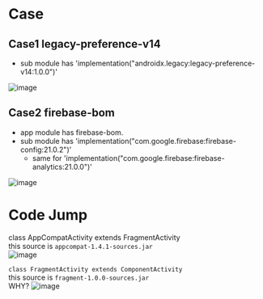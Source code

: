 # Case
## Case1 legacy-preference-v14
- sub module has 'implementation("androidx.legacy:legacy-preference-v14:1.0.0")'

![image](https://user-images.githubusercontent.com/9250063/168795752-3f10dae9-dedd-43aa-a5d2-07082112289c.png)

## Case2 firebase-bom
- app module has firebase-bom.
- sub module has 'implementation("com.google.firebase:firebase-config:21.0.2")'
  - same for 'implementation("com.google.firebase:firebase-analytics:21.0.0")'

![image](https://user-images.githubusercontent.com/9250063/168795710-916472f1-31dc-4eb6-8d82-b3a6e1396f9a.png)

# Code Jump
class AppCompatActivity extends FragmentActivity  
this source is `appcompat-1.4.1-sources.jar`  
![image](https://user-images.githubusercontent.com/9250063/168796001-b3b18e05-ec74-4e56-b748-7ab2aa7abba9.png)

`class FragmentActivity extends ComponentActivity`  
this source is `fragment-1.0.0-sources.jar`  
WHY?
![image](https://user-images.githubusercontent.com/9250063/168796246-e72359ff-14e3-44aa-ba3d-84d504a0820d.png)
